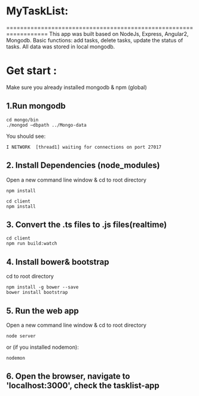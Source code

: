 # MyTaskList:
==================================================================
This app was built based on NodeJs, Express, Angular2, Mongodb.
Basic functions: add tasks, delete tasks, update the status of tasks.
All data was stored in local mongodb.

# Get start :
Make sure you already installed mongodb & npm (global)

## 1.Run mongodb
```
cd mongo/bin
./mongod —dbpath ../Mongo-data
```
You should see:
```
I NETWORK  [thread1] waiting for connections on port 27017
```

## 2. Install Dependencies (node_modules)
Open a new command line window  & 
cd to root directory
```
npm install
```
```
cd client
npm install
```
## 3. Convert the .ts files to .js files(realtime)
```
cd client
npm run build:watch
```
## 4. Install bower& bootstrap
cd to root directory
```
npm install -g bower --save
bower install bootstrap 
```

## 5. Run the web app
Open a new command line window  & cd to root directory
```
node server
```
or (if you installed nodemon):
```
nodemon
```

## 6. Open the browser, navigate to 'localhost:3000', check the tasklist-app

